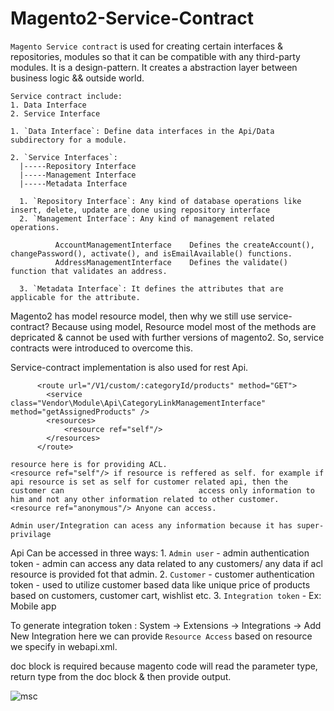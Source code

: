 # Magento2-Service-Contract

  `Magento Service contract` is used for creating certain interfaces & repositories, modules so that it can be compatible with any third-party modules.
  It is a design-pattern. It creates a abstraction layer between business logic && outside world.

    Service contract include: 
    1. Data Interface
    2. Service Interface

    1. `Data Interface`: Define data interfaces in the Api/Data subdirectory for a module.

    2. `Service Interfaces`:
      |-----Repository Interface
      |-----Management Interface
      |-----Metadata Interface

      1. `Repository Interface`: Any kind of database operations like insert, delete, update are done using repository interface
      2. `Management Interface`: Any kind of management related operations.

              AccountManagementInterface	Defines the createAccount(), changePassword(), activate(), and isEmailAvailable() functions.
              AddressManagementInterface	Defines the validate() function that validates an address.

      3. `Metadata Interface`: It defines the attributes that are applicable for the attribute.

  Magento2 has model resource model, then why we still use service-contract?
    Because using model, Resource model most of the methods are depricated & cannot be used with further versions of magento2. So, service contracts were     introduced to overcome this.

   Service-contract implementation is also used for rest Api.

          <route url="/V1/custom/:categoryId/products" method="GET">
            <service class="Vendor\Module\Api\CategoryLinkManagementInterface" method="getAssignedProducts" />
            <resources>
                <resource ref="self"/>
            </resources>
          </route>
  
    resource here is for providing ACL.
    <resource ref="self"/> if resource is reffered as self. for example if api resource is set as self for customer related api, then the customer can                              access only information to him and not any other information related to other customer.
    <resource ref="anonymous"/> Anyone can access.

    Admin user/Integration can acess any information because it has super-privilage
  
   Api Can be accessed in three ways:
      1. `Admin user` - admin authentication token - admin can access any data related to any customers/ any data if acl resource is provided fot that                           admin.
      2. `Customer`   - customer authentication token - used to utilize customer based data like unique price of products based on customers, customer                           cart, wishlist etc.
      3. `Integration token` - Ex: Mobile app

   To generate integration token : System -> Extensions -> Integrations -> Add New Integration
      here we can provide `Resource Access` based on resource we specify in webapi.xml.

   doc block is required because magento code will read the parameter type, return type from the doc block & then provide output.

   ![msc](https://user-images.githubusercontent.com/46992129/168560694-77cc47d1-542b-4501-9881-fc184f7bcf45.jpg)


 
